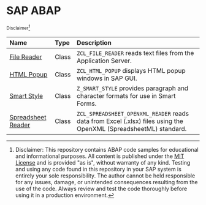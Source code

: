 # SAP ABAP

<sup>Disclaimer[^1]</sup>

| Name                                     | Type  | Description                                                                                                      |
| :--------------------------------------- | :---- | :--------------------------------------------------------------------------------------------------------------- |
| [File Reader](file-reader)               | Class | `ZCL_FILE_READER` reads text files from the Application Server.                                                  |
| [HTML Popup](html-popup)                 | Class | `ZCL_HTML_POPUP` displays HTML popup windows in SAP GUI.                                                         |
| [Smart Style](smart-style)               | Class | `Z_SMART_STYLE` provides paragraph and character formats for use in Smart Forms.                                 |
| [Spreadsheet Reader](spreadsheet-reader) | Class | `ZCL_SPREADSHEET_OPENXML_READER` reads data from Excel (.xlsx) files using the OpenXML (SpreadsheetML) standard. |




[^1]: Disclaimer: This repository contains ABAP code samples for educational and informational purposes.
All content is published under the [MIT License](LICENSE) and is provided "as is", without warranty of any kind.
Testing and using any code found in this repository in your SAP system is entirely your sole responsibility.
The author cannot be held responsible for any issues, damage, or unintended consequences resulting from the use of the code.
Always review and test the code thoroughly before using it in a production environment.
